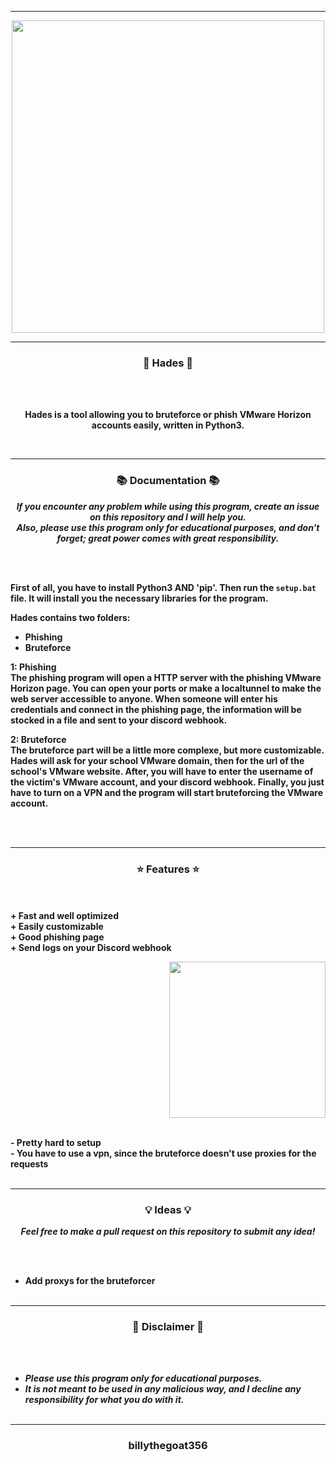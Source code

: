 -----

<p align="center">
<img src="https://repository-images.githubusercontent.com/407786206/3e37b6ce-e16c-4f0e-8713-c6cbf1d6b22a", width="500", height="500">
</p>

-----

### <p align="center">🥷 Hades 🥷</p>

<br><br>
<p align="center">
<strong>
Hades is a tool allowing you to bruteforce or phish VMware Horizon
<br>
accounts easily, written in Python3.
</strong>
</p>
<br>

-----

### <p align="center">📚 Documentation 📚</p>

<p align="center"><strong><i>If you encounter any problem while using this program, create an issue on this repository and I will help you.
<br>
Also, please use this program only for educational purposes, and don't forget; great power comes with great responsibility.</i></strong</p>

<br><br>

First of all, you have to install Python3 AND 'pip'. Then run the `setup.bat` file.
It will install you the necessary libraries for the program.  
  
Hades contains two folders:
  - Phishing
  - Bruteforce
  
1: Phishing
<br>
The phishing program will open a HTTP server with the phishing VMware Horizon page.
You can open your ports or make a localtunnel to make the web server accessible to anyone.
When someone will enter his credentials and connect in the phishing page, the information
will be stocked in a file and sent to your discord webhook.
  
2: Bruteforce
<br>
The bruteforce part will be a little more complexe, but more customizable.
Hades will ask for your school VMware domain, then for the url of the school's VMware website.
After, you will have to enter the username of the victim's VMware account, and your discord webhook.
Finally, you just have to turn on a VPN and the program will start bruteforcing the VMware account.
 
<br><br>

-----

### <p align="center">⭐ Features ⭐</p>

<br><br>
<strong>+ Fast and well optimized</strong>
<br>
<strong>+ Easily customizable</strong>
<br>
<strong>+ Good phishing page</strong>
<br>
<strong>+ Send logs on your Discord webhook</strong>
<br>

<p align="right">
<img src="https://repository-images.githubusercontent.com/407786206/3e37b6ce-e16c-4f0e-8713-c6cbf1d6b22a" width="250", height="250">
</p>

<br>
<strong>- Pretty hard to setup</strong>
<br>
<strong>- You have to use a vpn, since the bruteforce doesn't use proxies for the requests</strong>
<br><br>

-----

### <p align="center">💡 Ideas 💡</p>

<p align="center"><strong><i>Feel free to make a pull request on this repository to submit any idea!</i></strong</p>

<br><br>
* Add proxys for the bruteforcer
<br><br>

-----

### <p align="center">📌 Disclaimer 📌</p>

<br><br>
* ***Please use this program only for educational purposes.***
* ***It is not meant to be used in any malicious way, and I decline any responsibility for what you do with it.***
<br><br>

-----

### <p align="center">billythegoat356</p>
